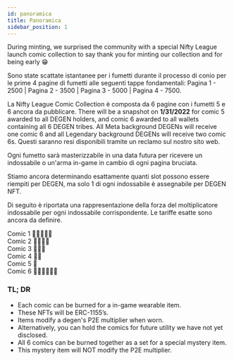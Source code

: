 ```yaml
---
id: panoramica
title: Panoramica
sidebar_position: 1
---
```


During minting, we surprised the community with a special Nifty League launch comic collection to say thank you for minting our collection and for being early 😁

Sono state scattate istantanee per i fumetti durante il processo di conio per le prime 4 pagine di fumetti alle seguenti tappe fondamentali: Pagina 1 - 2500 | Pagina 2 - 3500 | Pagina 3 - 5000 | Pagina 4 - 7500.

La Nifty League Comic Collection è composta da 6 pagine con i fumetti 5 e 6 ancora da pubblicare. There will be a snapshot on **1/31/2022** for comic 5 awarded to all DEGEN holders, and comic 6 awarded to all wallets containing all 6 DEGEN tribes. All Meta background DEGENs will receive one comic 6 and all Legendary background DEGENs will receive two comic 6s. Questi saranno resi disponibili tramite un reclamo sul nostro sito web.

Ogni fumetto sarà masterizzabile in una data futura per ricevere un indossabile o un'arma in-game in cambio di ogni pagina bruciata.

Stiamo ancora determinando esattamente quanti slot possono essere riempiti per DEGEN, ma solo 1 di ogni indossabile è assegnabile per DEGEN NFT.

Di seguito è riportata una rappresentazione della forza del moltiplicatore indossabile per ogni indossabile corrispondente. Le tariffe esatte sono ancora da definire.

Comic 1 💪💪💪💪💪  
Comic 2 💪💪💪💪  
Comic 3 💪💪💪  
Comic 4 💪💪  
Comic 5 💪  
Comic 6 💪💪💪💪💪💪

### TL; DR

- Each comic can be burned for a in-game wearable item.
- These NFTs will be ERC-1155’s.
- Items modify a degen's P2E multiplier when worn.
- Alternatively, you can hold the comics for future utility we have not yet disclosed.
- All 6 comics can be burned together as a set for a special mystery item.
- This mystery item will NOT modify the P2E multiplier.
